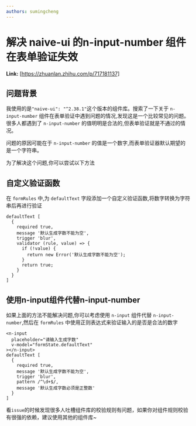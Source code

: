 ```yaml
---
authors: sumingcheng
---
```

# 解决 naive-ui 的n-input-number 组件在表单验证失效



 **Link:** [https://zhuanlan.zhihu.com/p/717181137]

## 问题背景  

我使用的是`"naive-ui": "^2.38.1"`这个版本的组件库。搜索了一下关于 `n-input-number` 组件在表单验证中遇到问题的情况,发现这是一个比较常见的问题。很多人都遇到了 `n-input-number` 的值明明是合法的,但表单验证就是不通过的情况。

问题的原因可能在于 `n-input-number` 的值是一个数字,而表单验证器默认期望的是一个字符串。

为了解决这个问题,你可以尝试以下方法

## 自定义验证函数  

在 `formRules` 中,为 `defaultText` 字段添加一个自定义验证函数,将数字转换为字符串后再进行验证

```
defaultText [
  {
    required true,
    message '默认生成字数不能为空',
    trigger 'blur',
    validator (rule, value) => {
      if (!value) {
        return new Error('默认生成字数不能为空');
      }
      return true;
    }
  }
]

```
## 使用n-input组件代替n-input-number  

如果上面的方法不能解决问题,你可以考虑使用 `n-input` 组件代替 `n-input-number`,然后在 `formRules` 中使用正则表达式来验证输入的是否是合法的数字

```
<n-input 
  placeholder="请输入生成字数" 
  v-model="formState.defaultText"
></n-input>
defaultText [
  {
    required true,
    message '默认生成字数不能为空',
    trigger 'blur',
    pattern /^\d+$/,
    message '默认生成字数必须是正整数'
  }
]

```

看`issue`的时候发现很多人吐槽组件库的校验规则有问题，如果你对组件规则校验有很强的依赖，建议使用其他的组件库~

